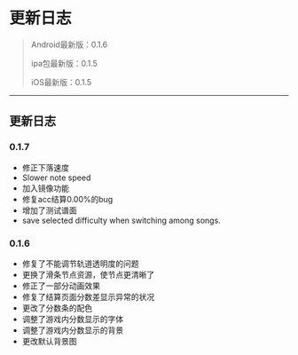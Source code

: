 # 更新日志

> Android最新版：0.1.6
> 
> ipa包最新版：0.1.5
> 
> iOS最新版：0.1.5

------

## 更新日志

### 0.1.7


- 修正下落速度
- Slower note speed
- 加入镜像功能
- 修复acc结算0.00%的bug
- 增加了测试谱面
- save selected difficulty when switching among songs.

### 0.1.6

- 修复了不能调节轨道透明度的问题
- 更换了滑条节点资源，使节点更清晰了
- 修正了一部分动画效果
- 修复了结算页面分数差显示异常的状况
- 更改了分数条的配色
- 调整了游戏内分数显示的字体
- 调整了游戏内分数显示的背景
- 更改默认背景图
